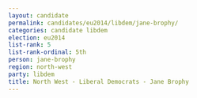 ```yaml
---
layout: candidate
permalink: candidates/eu2014/libdem/jane-brophy/
categories: candidate libdem
election: eu2014
list-rank: 5
list-rank-ordinal: 5th
person: jane-brophy
region: north-west
party: libdem
title: North West - Liberal Democrats - Jane Brophy
---
```

